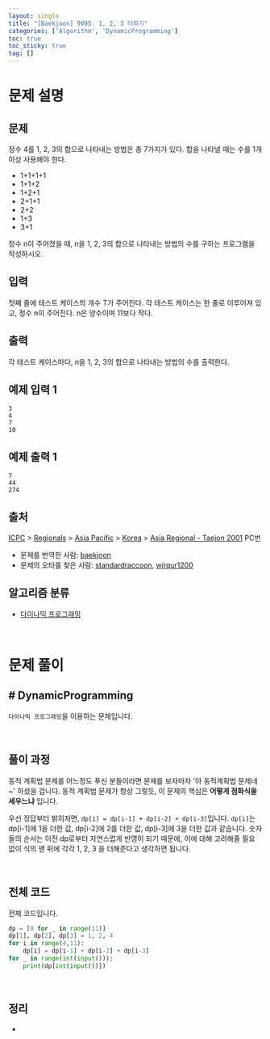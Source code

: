 ```yaml
---
layout: single
title: "[Baekjoon] 9095. 1, 2, 3 더하기"
categories: ['Algorithm', 'DynamicProgramming']
toc: true
toc_sticky: true
tag: []
---
```


# 문제 설명

## 문제

정수 4를 1, 2, 3의 합으로 나타내는 방법은 총 7가지가 있다. 합을 나타낼 때는 수를 1개 이상 사용해야 한다.

- 1+1+1+1
- 1+1+2
- 1+2+1
- 2+1+1
- 2+2
- 1+3
- 3+1

정수 n이 주어졌을 때, n을 1, 2, 3의 합으로 나타내는 방법의 수를 구하는 프로그램을 작성하시오.

## 입력

첫째 줄에 테스트 케이스의 개수 T가 주어진다. 각 테스트 케이스는 한 줄로 이루어져 있고, 정수 n이 주어진다. n은 양수이며 11보다 작다.

## 출력

각 테스트 케이스마다, n을 1, 2, 3의 합으로 나타내는 방법의 수를 출력한다.

## 예제 입력 1 

```
3
4
7
10
```

## 예제 출력 1 

```
7
44
274
```

## 출처

[ICPC](https://www.acmicpc.net/category/1) > [Regionals](https://www.acmicpc.net/category/7) > [Asia Pacific](https://www.acmicpc.net/category/42) > [Korea](https://www.acmicpc.net/category/211) > [Asia Regional - Taejon 2001](https://www.acmicpc.net/category/detail/884) PC번

- 문제를 번역한 사람: [baekjoon](https://www.acmicpc.net/user/baekjoon)
- 문제의 오타를 찾은 사람: [standardraccoon](https://www.acmicpc.net/user/standardraccoon), [wjrqur1200](https://www.acmicpc.net/user/wjrqur1200)

## 알고리즘 분류

- [다이나믹 프로그래밍](https://www.acmicpc.net/problem/tag/25)

<br>

# 문제 풀이

## \# DynamicProgramming

`다이나믹 프로그래밍`을 이용하는 문제입니다. 

<br>

## 풀이 과정

동적 계획법 문제를 어느정도 푸신 분들이라면 문제를 보자마자 '아 동적계획법 문제네~' 하셨을 겁니다. 동적 계획법 문제가 항상 그렇듯, 이 문제의 핵심은 **어떻게 점화식을 세우느냐** 입니다. 

우선 정답부터 밝히자면, `dp[i] = dp[i-1] + dp[i-2] + dp[i-3]`입니다. `dp[i]`는 dp[i-1]에 1을 더한 값, dp[i-2]에 2를 더한 값, dp[i-3]에 3을 더한 값과 같습니다. 숫자들의 순서는 이전 dp로부터 자연스럽게 반영이 되기 때문에, 이에 대해 고려해줄 필요 없이 식의 맨 뒤에 각각 1, 2, 3 을 더해준다고 생각하면 됩니다. 

<br>

## 전체 코드

전체 코드입니다. 

```python
dp = [0 for _ in range(11)]
dp[1], dp[2], dp[3] = 1, 2, 4
for i in range(4,11):
    dp[i] = dp[i-1] + dp[i-2] + dp[i-3]
for _ in range(int(input())):
    print(dp[int(input())])
```



<br>

## 정리

* 















